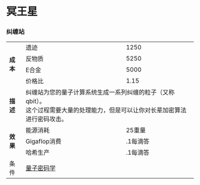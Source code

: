 # 冥王星
### 纠缠站
<table>
<tbody>
<tr>
<td rowspan="4">
<strong>
成本
</strong>
</td>
<td>
遗迹
</td>
<td>
1250
</td>
</tr>
<tr>
<td>
反物质
</td>
<td>
5250
</td>
</tr>
<tr>
<td>
E合金
</td>
<td>
5000
</td>
</tr>
<tr>
<td>
价格比
</td>
<td>
1.15
</td>
</tr>
<tr>
<td>
<strong>
描述
</strong>
</td>
<td colspan="2">
纠缠站为您的量子计算系统生成一系列纠缠的粒子（又称qbit）。
<br style="clear:both">
这个过程需要大量的处理能力，但是可以让你对长辈加密算法进行密码攻击。
</td>
</tr>
<tr>
<td rowspan="3">
<strong>
效果
</strong>
</td>
<td>
能源消耗
</td>
<td>
25重量
</td>
</tr>
<tr>
<td>
Gigaflop消费
</td>
<td>
.1每滴答
</td>
</tr>
<tr>
<td>
哈希生产
</td>
<td>
.1每滴答
</td>
</tr>
<tr>
<td>
条件
</td>
<td colspan="2">
<a href="?file=001-猫咪百科/03-科技/01-科技#%E9%87%8F%E5%AD%90%E5%AF%86%E7%A0%81%E5%AD%A6">
量子密码学
</a>
</td>
</tr>
</tbody>
</table>